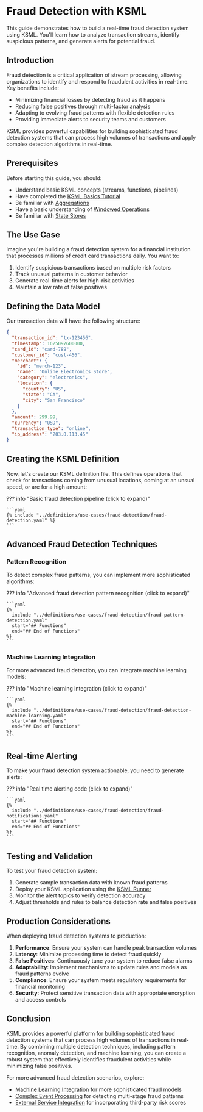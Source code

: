 # Fraud Detection with KSML

This guide demonstrates how to build a real-time fraud detection system using KSML. You'll learn how to analyze transaction streams, identify suspicious patterns, and generate alerts for potential fraud.

## Introduction

Fraud detection is a critical application of stream processing, allowing organizations to identify and respond to fraudulent activities in real-time. Key benefits include:

- Minimizing financial losses by detecting fraud as it happens
- Reducing false positives through multi-factor analysis
- Adapting to evolving fraud patterns with flexible detection rules
- Providing immediate alerts to security teams and customers

KSML provides powerful capabilities for building sophisticated fraud detection systems that can process high volumes of transactions and apply complex detection algorithms in real-time.

## Prerequisites

Before starting this guide, you should:

- Understand basic KSML concepts (streams, functions, pipelines)
- Have completed the [KSML Basics Tutorial](../getting-started/basics-tutorial.md)
- Be familiar with [Aggregations](../tutorials/intermediate/aggregations.md)
- Have a basic understanding of [Windowed Operations](../tutorials/intermediate/windowed-operations.md)
- Be familiar with [State Stores](../tutorials/intermediate/state-stores.md)

## The Use Case

Imagine you're building a fraud detection system for a financial institution that processes millions of credit card transactions daily. You want to:

1. Identify suspicious transactions based on multiple risk factors
2. Track unusual patterns in customer behavior
3. Generate real-time alerts for high-risk activities
4. Maintain a low rate of false positives

## Defining the Data Model

Our transaction data will have the following structure:

```json
{
  "transaction_id": "tx-123456",
  "timestamp": 1625097600000,
  "card_id": "card-789",
  "customer_id": "cust-456",
  "merchant": {
    "id": "merch-123",
    "name": "Online Electronics Store",
    "category": "electronics",
    "location": {
      "country": "US",
      "state": "CA",
      "city": "San Francisco"
    }
  },
  "amount": 299.99,
  "currency": "USD",
  "transaction_type": "online",
  "ip_address": "203.0.113.45"
}
```

## Creating the KSML Definition

Now, let's create our KSML definition file. This defines operations that check for transactions coming from unusual
locations, coming at an unsual speed, or are for a high amount:

??? info "Basic fraud detection pipeline (click to expand)"

    ```yaml
    {% include "../definitions/use-cases/fraud-detection/fraud-detection.yaml" %}
    ```

## Advanced Fraud Detection Techniques

### Pattern Recognition

To detect complex fraud patterns, you can implement more sophisticated algorithms:

??? info "Advanced fraud detection pattern recognition (click to expand)"

    ```yaml
    {%
      include "../definitions/use-cases/fraud-detection/fraud-pattern-detection.yaml"
      start="## Functions"
      end="## End of Functions"
    %}
    ```

### Machine Learning Integration

For more advanced fraud detection, you can integrate machine learning models:

??? info "Machine learning integration (click to expand)"

    ```yaml
    {%
      include "../definitions/use-cases/fraud-detection/fraud-detection-machine-learning.yaml"
      start="## Functions"
      end="## End of Functions"
    %}
    ```

## Real-time Alerting

To make your fraud detection system actionable, you need to generate alerts:

??? info "Real time alerting code (click to expand)"

    ```yaml
    {%
      include "../definitions/use-cases/fraud-detection/fraud-notifications.yaml"
      start="## Functions"
      end="## End of Functions"
    %}
    ```

## Testing and Validation

To test your fraud detection system:

1. Generate sample transaction data with known fraud patterns
2. Deploy your KSML application using the [KSML Runner](../reference/runner-reference.md)
3. Monitor the alert topics to verify detection accuracy
4. Adjust thresholds and rules to balance detection rate and false positives

## Production Considerations

When deploying fraud detection systems to production:

1. **Performance**: Ensure your system can handle peak transaction volumes
2. **Latency**: Minimize processing time to detect fraud quickly
3. **False Positives**: Continuously tune your system to reduce false alarms
4. **Adaptability**: Implement mechanisms to update rules and models as fraud patterns evolve
5. **Compliance**: Ensure your system meets regulatory requirements for financial monitoring
6. **Security**: Protect sensitive transaction data with appropriate encryption and access controls

## Conclusion

KSML provides a powerful platform for building sophisticated fraud detection systems that can process high volumes of transactions in real-time. By combining multiple detection techniques, including pattern recognition, anomaly detection, and machine learning, you can create a robust system that effectively identifies fraudulent activities while minimizing false positives.

For more advanced fraud detection scenarios, explore:

- [Machine Learning Integration](../tutorials/advanced/ml-integration.md) for more sophisticated fraud models
- [Complex Event Processing](../tutorials/advanced/complex-event-processing.md) for detecting multi-stage fraud patterns
- [External Service Integration](../tutorials/advanced/external-services.md) for incorporating third-party risk scores